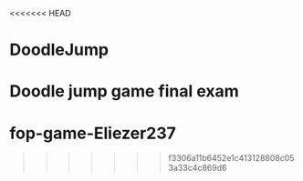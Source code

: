 <<<<<<< HEAD
# DoodleJump
Doodle jump game final exam
=======
# fop-game-Eliezer237
>>>>>>> f3306a11b6452e1c413128808c053a33c4c869d6
